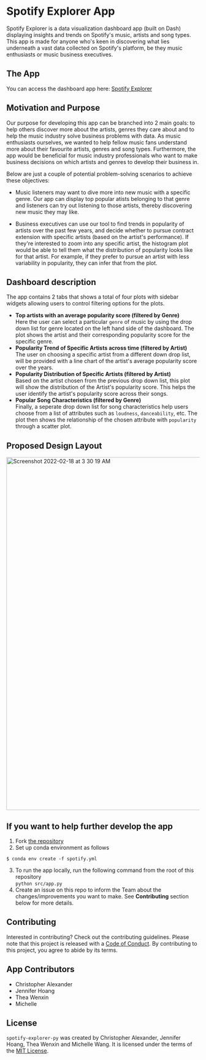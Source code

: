 # Spotify Explorer App

Spotify Explorer is a data visualization dashboard app (built on Dash) displaying insights and trends on Spotify's music, artists and song types. This app is made for anyone who's keen in discovering what lies underneath a vast data collected on Spotify's platform, be they music enthusiasts or music business executives.

## The App

You can access the dashboard app here: [Spotify Explorer](https://spotify-explorer-pop.herokuapp.com/)
## Motivation and Purpose

Our purpose for developing this app can be branched into 2 main goals: to help others discover more about the artists, genres they care about and to help the music industry solve business problems with data. As music enthusiasts ourselves, we wanted to help fellow music fans understand more about their favourite artists, genres and song types. Furthermore, the app would be beneficial for music industry professionals who want to make business decisions on which artists and genres to develop their business in.

Below are just a couple of potential problem-solving scenarios to achieve these objectives:

- Music listeners may want to dive more into new music with a specific genre. Our app can display top popular atists belonging to that genre and listeners can try out listening to those artists, thereby discovering new music they may like.

- Business executives can use our tool to find trends in popularity of artists over the past few years, and decide whether to pursue contract extension with specific artists (based on the artist's performance). If they're interested to zoom into any specific artist, the histogram plot would be able to tell them what the distribution of popularity looks like for that artist. For example, if they prefer to pursue an artist with less variability in popularity, they can infer that from the plot.

## Dashboard description

The app contains 2 tabs that shows a total of four plots with sidebar widgets allowing users to control filtering 
options for the plots.

- **Top artists with an average popularity score (filtered by Genre)** <br>
Here the user can select a particular `genre` of music by using the drop down list for genre located on the left hand side of the dashboard. The plot shows the artist and their corresponding popularity score for the specific genre.
- **Popularity Trend of Specific Artists across time (filtered by Artist)** <br>
The user on choosing a specific artist from a different down drop list, will be provided with a line chart of the artist's average popularity score over the years.
- **Popularity Distribution of Specific Artists (filtered by Artist)** <br>
Based on the artist chosen from the previous drop down list, this plot will show the distribution of the Artist's popularity score. This helps the user identify the artist's popularity score across their songs.
- **Popular Song Characteristics (filtered by Genre)** <br>
Finally, a seperate drop down list for song characteristics help users choose from a list of attributes such as `loudness`, `danceability`, etc. The plot then shows the relationship of the chosen attribute with `popularity` through a scatter plot.


## Proposed Design Layout

<img width="919" alt="Screenshot 2022-02-18 at 3 30 19 AM" src="https://user-images.githubusercontent.com/37771404/154680473-13514b7a-c765-4a8e-bc2b-1775e0df5d4d.png">

## If you want to help further develop the app
1. Fork [the repository](https://github.com/UBC-MDS/spotify-explorer-py/)
2. Set up conda environment as follows
```
$ conda env create -f spotify.yml
```
3. To run the app locally, run the following command from the root of this repository   
   `python src/app.py`
4. Create an issue on this repo to inform the Team about the changes/improvements you want to make. See **Contributing** section below for more details.

## Contributing

Interested in contributing? Check out the contributing guidelines. Please note that this project is released with a [Code of Conduct](https://github.com/UBC-MDS/spotify-explorer-py/blob/main/CODE_OF_CONDUCT.md). By contributing to this project, you agree to abide by its terms.

## App Contributors

- Christopher Alexander 
- Jennifer Hoang
- Thea Wenxin
- Michelle 

## License

`spotify-explorer-py` was created by Christopher Alexander, Jennifer Hoang, Thea Wenxin and Michelle Wang. It is licensed under the terms of the [MIT License](https://github.com/UBC-MDS/spotify-explorer-py/blob/main/LICENSE).

